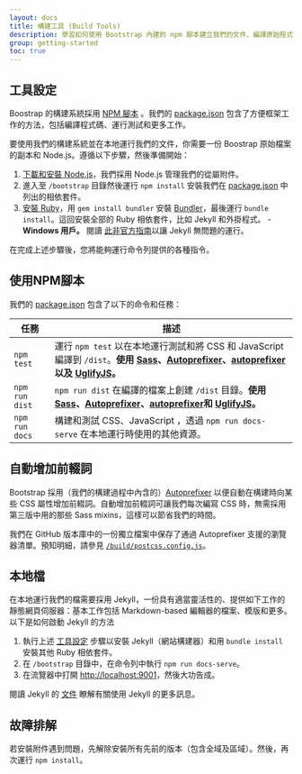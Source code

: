 ```yaml
---
layout: docs
title: 構建工具 (Build Tools)
description: 學習如何使用 Bootstrap 內建的 npm 腳本建立我們的文件、編譯原始程式碼、運行測試和更多。
group: getting-started
toc: true
---
```


## 工具設定

Boostrap 的構建系統採用 [NPM 腳本](https://docs.npmjs.com/misc/scripts) 。我們的 [package.json](https://github.com/twbs/bootstrap/blob/v4-dev/package.json) 包含了方便框架工作的方法，包括編譯程式碼、運行測試和更多工作。

要使用我們的構建系統並在本地運行我們的文件，你需要一份 Boostrap 原始檔案的副本和 Node.js。遵循以下步驟，然後準備開始：

1. [下載和安裝 Node.js](https://nodejs.org/download/)，我們採用 Node.js 管理我們的從屬附件。
2. 進入至 `/bootstrap` 目錄然後運行 `npm install` 安裝我們在 [package.json](https://github.com/twbs/bootstrap/blob/master/package.json) 中列出的相依套件。
4. [安裝 Ruby][install-ruby]，用 `gem install bundler` 安裝 [Bundler][gembundler]，最後運行 `bundle install`。這回安裝全部的 Ruby 相依套件，比如 Jekyll 和外掛程式。
  -**Windows 用戶。** 閱讀 [此非官方指南](http://jekyll-windows.juthilo.com/)以讓 Jekyll 無問題的運行。

在完成上述步驟後，您將能夠運行命令列提供的各種指令。

[install-ruby]: https://www.ruby-lang.org/en/documentation/installation/
[gembundler]: https://bundler.io/

## 使用NPM腳本

我們的 [package.json](https://github.com/twbs/bootstrap/blob/master/package.json) 包含了以下的命令和任務：

| 任務 | 描述 |
| --- | --- |
| `npm test` | 運行 `npm test` 以在本地運行測試和將 CSS 和 JavaScript 編譯到 `/dist`。**使用 [Sass](http://sass-lang.com/)、[Autoprefixer]、[autoprefixer]以及 [UglifyJS](http://lisperator.net/uglifyjs/)。** |
| `npm run dist` | `npm run dist` 在編譯的檔案上創建 `/dist` 目錄。**使用 [Sass](http://sass-lang.com/)、[Autoprefixer]、[autoprefixer]和 [UglifyJS](http://lisperator.net/uglifyjs/)。**|
| `npm run docs` | 構建和測試 CSS、JavaScript ，透過 `npm run docs-serve` 在本地運行時使用的其他資源。 |

## 自動增加前輟詞

Bootstrap 採用（我們的構建過程中內含的）[Autoprefixer][autoprefixer] 以便自動在構建時向某些 CSS 屬性增加前輟詞。自動增加前輟詞可讓我們每次編寫 CSS 時，無需採用第三版中用的那些 Sass mixins，這樣可以節省我們的時間。

我們在 GitHub 版本庫中的一份獨立檔案中保存了通過 Autoprefixer 支援的瀏覽器清單。預知明細，請參見 [`/build/postcss.config.js`](https://github.com/twbs/bootstrap/blob/v4-dev/build/postcss.config.js)。

## 本地檔

在本地運行我們的檔需要採用 Jekyll，一份具有適當靈活性的、提供如下工作的靜態網頁伺服器：基本工作包括  Markdown-based 編輯器的檔案、模版和更多。以下是如何啟動 Jekyll 的方法

1. 執行上述 [工具設定](#tooling-setup) 步驟以安裝 Jekyll（網站構建器）和用 `bundle install` 安裝其他 Ruby 相依套件。
2. 在 `/bootstrap` 目錄中，在命令列中執行 `npm run docs-serve`。
3. 在流覽器中打開 <http://localhost:9001>，然後大功告成。

閱讀 Jekyll 的 [文件](https://jekyllrb.com/docs/home/) 瞭解有關使用 Jekyll 的更多訊息。

## 故障排解

若安裝附件遇到問題，先解除安裝所有先前的版本（包含全域及區域）。然後，再次運行 `npm install`。

[autoprefixer]: https://github.com/postcss/autoprefixer
